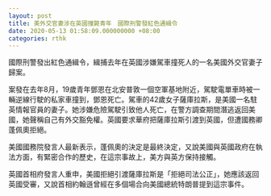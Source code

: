 ```yaml
---
layout: post
title: 美外交官妻涉在英國撞斃青年　國際刑警發紅色通緝令
date: 2020-05-13 01:58:09.000000000 +08:00
categories: rthk
---
```


國際刑警發出紅色通緝令，緝捕去年在英國涉嫌駕車撞死人的一名美國外交官妻子歸案。

案發在去年8月，19歲青年鄧恩在北安普敦一個空軍基地附近，駕駛電單車時被一輛逆線行駛的私家車撞到，鄧恩死亡。駕車的42歲女子薩庫拉斯，是美國一名駐英情報官員的妻子。她涉嫌危險駕駛引致他人死亡，在警方調查期間潛逃返回美國，她聲稱自己有外交豁免權。英國要求華府把薩庫拉斯引渡到英國，但遭國務卿蓬佩奧拒絕。

美國國務院發言人最新表示，蓬佩奧的決定是最終決定，又說美國與英國政府在執法方面，有緊密合作的歷史，在這宗事故上，美方與英方保持接觸。

英國首相府發言人重申，美國拒絕引渡薩庫拉斯是「拒絕司法公正」，她應該返回英國受審，又說首相約翰遜曾經在多個場合向美國總統特朗普提到這宗事件。
